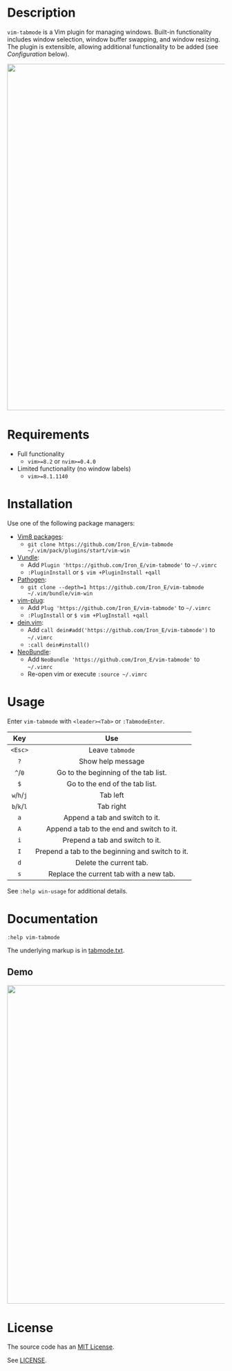 # Description

`vim-tabmode` is a Vim plugin for managing windows. Built-in functionality includes window selection, window buffer swapping, and window resizing. The plugin is extensible, allowing additional functionality to be added (see *Configuration* below).

<img src="screenshot.png?raw=true" width="800"/>

# Requirements

* Full functionality
	* `vim>=8.2` or `nvim>=0.4.0`
* Limited functionality (no window labels)
	* `vim>=8.1.1140`

# Installation

Use one of the following package managers:

* [Vim8 packages][vim8pack]:
	* `git clone https://github.com/Iron_E/vim-tabmode ~/.vim/pack/plugins/start/vim-win`
* [Vundle][vundle]:
	* Add `Plugin 'https://github.com/Iron_E/vim-tabmode'` to `~/.vimrc`
	* `:PluginInstall` or `$ vim +PluginInstall +qall`
* [Pathogen][pathogen]:
	* `git clone --depth=1 https://github.com/Iron_E/vim-tabmode ~/.vim/bundle/vim-win`
* [vim-plug][vimplug]:
	* Add `Plug 'https://github.com/Iron_E/vim-tabmode'` to `~/.vimrc`
	* `:PlugInstall` or `$ vim +PlugInstall +qall`
* [dein.vim][dein]:
	* Add `call dein#add('https://github.com/Iron_E/vim-tabmode')` to `~/.vimrc`
	* `:call dein#install()`
* [NeoBundle][neobundle]:
	* Add `NeoBundle 'https://github.com/Iron_E/vim-tabmode'` to `~/.vimrc`
	* Re-open vim or execute `:source ~/.vimrc`

# Usage

Enter `vim-tabmode` with `<leader><Tab>` or `:TabmodeEnter`.

| Key         | Use                                              |
|:-----------:|:------------------------------------------------:|
| `<Esc>`     | Leave `tabmode`                                  |
| `?`         | Show help message                                |
| `^`/`0`     | Go to the beginning of the tab list.             |
| `$`         | Go to the end of the tab list.                   |
| `w`/`h`/`j` | Tab left                                         |
| `b`/`k`/`l` | Tab right                                        |
| `a`         | Append a tab and switch to it.                   |
| `A`         | Append a tab to the end and switch to it.        |
| `i`         | Prepend a tab and switch to it.                  |
| `I`         | Prepend a tab to the beginning and switch to it. |
| `d`         | Delete the current tab.                          |
| `s`         | Replace the current tab with a new tab.          |

See `:help win-usage` for additional details.

# Documentation

```vim
:help vim-tabmode
```

The underlying markup is in [tabmode.txt](doc/win.txt).

## Demo

<img src="screencast.gif?raw=true" width="735"/>

# License

The source code has an [MIT License](https://en.wikipedia.org/wiki/MIT_License).

See [LICENSE](LICENSE).

[dein]: https://github.com/Shougo/dein.vim
[neobundle]: https://github.com/Shougo/neobundle.vim
[pathogen]: https://github.com/tpope/vim-pathogen
[vim8pack]: http://vimhelp.appspot.com/repeat.txt.html#packages
[vimplug]: https://github.com/junegunn/vim-plug
[vundle]: https://github.com/gmarik/vundle
